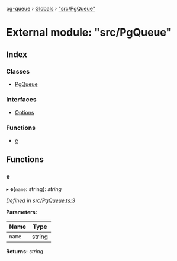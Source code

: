 [pg-queue](../README.md) › [Globals](../globals.md) › ["src/PgQueue"](_src_pgqueue_.md)

# External module: "src/PgQueue"

## Index

### Classes

* [PgQueue](../classes/_src_pgqueue_.pgqueue.md)

### Interfaces

* [Options](../interfaces/_src_pgqueue_.options.md)

### Functions

* [e](_src_pgqueue_.md#e)

## Functions

###  e

▸ **e**(`name`: string): *string*

*Defined in [src/PgQueue.ts:3](https://github.com/OrKoN/pg-queue/blob/484d844/src/PgQueue.ts#L3)*

**Parameters:**

Name | Type |
------ | ------ |
`name` | string |

**Returns:** *string*
